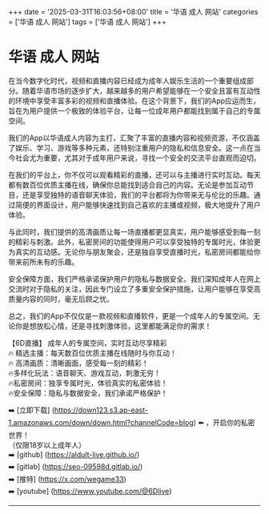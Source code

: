 +++
date = '2025-03-31T16:03:56+08:00'
title = '华语 成人 网站'
categories = ['华语 成人 网站']
tags = ['华语 成人 网站']
+++

# 华语 成人 网站

在当今数字化时代，视频和直播内容已经成为成年人娱乐生活的一个重要组成部分。随着华语市场的逐步扩大，越来越多的用户希望能够在一个安全且富有互动性的环境中享受丰富多彩的视频和直播体验。在这个背景下，我们的App应运而生，旨在为用户提供一个极致的体验平台，让每一位成年用户都能找到属于自己的专属空间。

我们的App以华语成人内容为主打，汇聚了丰富的直播内容和视频资源，不仅涵盖了娱乐、学习、游戏等多种元素，还特别注重用户的隐私和信息安全。这一点在当今社会尤为重要，尤其对于成年用户来说，寻找一个安全的交流平台直观而迫切。

在我们的平台上，你不仅可以观看精彩的直播，还可以与主播进行实时互动。每天都有数百位优质主播在线，确保你总能找到适合自己的内容。无论是参加互动节目，还是享受独特的语音聊天体验，我们的平台都将为你带来无与伦比的乐趣。通过简便的界面设计，用户能够快速找到自己喜欢的主播或视频，极大地提升了用户体验。

与此同时，我们提供的高清画质让每一场直播都更显真实，用户能够感受到每一刻的精彩与刺激。此外，私密房间的功能使得用户可以享受独特的专属时光，体验更为真实的互动感。无论你与朋友聚会，还是独自享受直播时光，私密房间都能给你带来前所未有的乐趣。

安全保障方面，我们严格承诺保护用户的隐私与数据安全。我们深知成年人在网上交流时对于隐私的关注，因此专门设立了多重安全保护措施，让用户能够在享受高质量内容的同时，毫无后顾之忧。

总之，我们的App不仅仅是一款视频和直播软件，更是一个成年人的专属空间。无论你是想放松心情，还是寻找刺激体验，这里都能满足你的需求！

【6D直播】
成年人的专属空间，实时互动尽享精彩  
🔥 精选主播：每天数百位优质主播在线随时与你互动！  
🔥 高清画质：清晰画面，感受每一刻的精彩！  
🔥多样化玩法：语音聊天、游戏互动，刺激无穷！  
🔥私密房间：独享专属时光，体验真实的私密体验！  
🔥安全保障：隐私与数据安全，我们承诺严格保护！  

➡️ [立即下载] (https://down123.s3.ap-east-1.amazonaws.com/down/down.html?channelCode=blog) ⬅️ ，开启你的私密世界！  
（仅限18岁以上成年人）  
➡️ [github] (https://aldult-live.github.io/)  
➡️ [gitlab] (https://seo-09598d.gitlab.io/)  
➡️ [推特] (https://x.com/wegame33)  
➡️ [youtube] (https://www.youtube.com/@6Dlive)  

---
